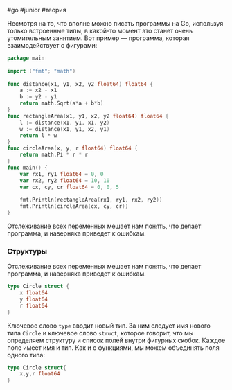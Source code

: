 #go #junior #теория

Несмотря на то, что вполне можно писать программы на Go, используя только встроенные типы, в какой-то момент это станет очень утомительным занятием. Вот пример — программа, которая взаимодействует с фигурами:
```go
package main  
  
import ("fmt"; "math")  
  
func distance(x1, y1, x2, y2 float64) float64 {  
    a := x2 - x1  
    b := y2 - y1  
    return math.Sqrt(a*a + b*b)  
}  
func rectangleArea(x1, y1, x2, y2 float64) float64 {  
    l := distance(x1, y1, x1, y2)  
    w := distance(x1, y1, x2, y1)  
    return l * w  
}  
func circleArea(x, y, r float64) float64 {  
    return math.Pi * r * r  
}  
func main() {  
    var rx1, ry1 float64 = 0, 0  
    var rx2, ry2 float64 = 10, 10  
    var cx, cy, cr float64 = 0, 0, 5  
  
    fmt.Println(rectangleArea(rx1, ry1, rx2, ry2))  
    fmt.Println(circleArea(cx, cy, cr))  
}
```
Отслеживание всех переменных мешает нам понять, что делает программа, и наверняка приведет к ошибкам.

### Структуры

Отслеживание всех переменных мешает нам понять, что делает программа, и наверняка приведет к ошибкам.

```go
type Circle struct {  
    x float64  
    y float64  
    r float64  
}
```
Ключевое слово `type` вводит новый тип. За ним следует имя нового типа `Circle` и ключевое слово `struct`, которое говорит, что мы определяем структуру и список полей внутри фигурных скобок. Каждое поле имеет имя и тип. Как и с функциями, мы можем объединять поля одного типа:
```go
type Circle struct{
	x,y,r float64
}
```